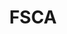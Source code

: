 ---
title: "FSCA"
name: "Forescout Certified Associate"
link: https://www.credly.com/badges/083b953c-ceb3-4983-9a77-5ac998c28d66/public_url
image: /images/certIcons/cert_fsca.png
order: 99
---